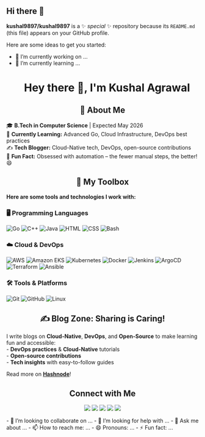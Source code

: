 ## Hi there 👋


**kushal9897/kushal9897** is a ✨ _special_ ✨ repository because its `README.md` (this file) appears on your GitHub profile.

Here are some ideas to get you started:

- 🔭 I’m currently working on ...
- 🌱 I’m currently learning ...<h1 align="center">Hey there 👋, I'm Kushal Agrawal</h1>

<h2 align="center">🚀 About Me</h2>
<p>
    🎓 <b>B.Tech in Computer Science</b> | Expected May 2026<br>
    🌱 <b>Currently Learning:</b> Advanced Go, Cloud Infrastructure, DevOps best practices<br>
    ✍️ <b>Tech Blogger:</b> Cloud-Native tech, DevOps, open-source contributions<br>
    🧩 <b>Fun Fact:</b> Obsessed with automation – the fewer manual steps, the better! 😄
</p>

<h2 align="center">🧰 My Toolbox</h2>
<p> <b> Here are some tools and technologies I work with: </b></p>

<h3>🖥️ Programming Languages</h3>
<p>
    <img src="https://img.shields.io/badge/Go-00ADD8?style=for-the-badge&logo=go&logoColor=white" alt="Go">
    <img src="https://img.shields.io/badge/C%2B%2B-00599C?style=for-the-badge&logo=c%2B%2B&logoColor=white" alt="C++">
    <img src="https://img.shields.io/badge/Java-007396?style=for-the-badge&logo=java&logoColor=white" alt="Java">
    <img src="https://img.shields.io/badge/HTML5-E34F26?style=for-the-badge&logo=html5&logoColor=white" alt="HTML">
    <img src="https://img.shields.io/badge/CSS3-1572B6?style=for-the-badge&logo=css3&logoColor=white" alt="CSS">
    <img src="https://img.shields.io/badge/Bash-4EAA25?style=for-the-badge&logo=gnubash&logoColor=white" alt="Bash">
</p>

<h3>☁️ Cloud & DevOps</h3>
<p>
    <img src="https://img.shields.io/badge/AWS-232F3E?style=for-the-badge&logo=amazon-aws&logoColor=white" alt="AWS">
    <img src="https://img.shields.io/badge/EKS-FF9900?style=for-the-badge&logo=amazon-eks&logoColor=white" alt="Amazon EKS">
    <img src="https://img.shields.io/badge/Kubernetes-326CE5?style=for-the-badge&logo=kubernetes&logoColor=white" alt="Kubernetes">
    <img src="https://img.shields.io/badge/Docker-2496ED?style=for-the-badge&logo=docker&logoColor=white" alt="Docker">
    <img src="https://img.shields.io/badge/Jenkins-D24939?style=for-the-badge&logo=jenkins&logoColor=white" alt="Jenkins">
    <img src="https://img.shields.io/badge/ArgoCD-FF5630?style=for-the-badge&logo=argo&logoColor=white" alt="ArgoCD">
    <img src="https://img.shields.io/badge/Terraform-623CE4?style=for-the-badge&logo=terraform&logoColor=white" alt="Terraform">
    <img src="https://img.shields.io/badge/Ansible-EE0000?style=for-the-badge&logo=ansible&logoColor=white" alt="Ansible">
</p>

<h3>🛠️ Tools & Platforms</h3>
<div>
    <img src="https://img.shields.io/badge/Git-F05032?style=for-the-badge&logo=git&logoColor=white" alt="Git">
    <img src="https://img.shields.io/badge/GitHub-181717?style=for-the-badge&logo=github&logoColor=white" alt="GitHub">
    <img src="https://img.shields.io/badge/Linux-FCC624?style=for-the-badge&logo=linux&logoColor=black" alt="Linux">
</div>

<h2 align="center">✍️ Blog Zone: Sharing is Caring!</h2>
<p>
    I write blogs on <b>Cloud-Native</b>, <b>DevOps</b>, and <b>Open-Source</b> to make learning fun and accessible:<br>
    - <b>DevOps practices</b> & <b>Cloud-Native</b> tutorials<br>
    - <b>Open-source contributions</b><br>
    - <b>Tech insights</b> with easy-to-follow guides<br>
</p>

<p>Read more on <a href="https://hashnode.com/@kushal9897"><b>Hashnode</b></a>!</p>

<h2 align="center">Connect with Me</h2>
<p align="center">
    <a href="https://github.com/kushal9897" target="_blank"><img src="https://img.shields.io/badge/-GitHub-333333?style=flat&logo=github" /></a>
    <a href="https://www.linkedin.com/in/kushal-agrawal-1b4409277/" target="_blank"><img src="https://img.shields.io/badge/-LinkedIn-0077B5?style=flat&logo=linkedin" /></a>
    <a href="mailto:kushalag2580@gmail.com" target="_blank"><img src="https://img.shields.io/badge/-Email-D14836?style=flat&logo=gmail&logoColor=white" /></a>
    <a href="https://hashnode.com/@kushal9897" target="_blank"><img src="https://img.shields.io/badge/-Hashnode-2962FF?style=flat&logo=hashnode&logoColor=white" /></a>
    <a href="https://x.com/kushal701" target="_blank"><img src="https://img.shields.io/badge/-Twitter-1DA1F2?style=flat&logo=twitter&logoColor=white" /></a>
</p>
- 👯 I’m looking to collaborate on ...
- 🤔 I’m looking for help with ...
- 💬 Ask me about ...
- 📫 How to reach me: ...
- 😄 Pronouns: ...
- ⚡ Fun fact: ...

